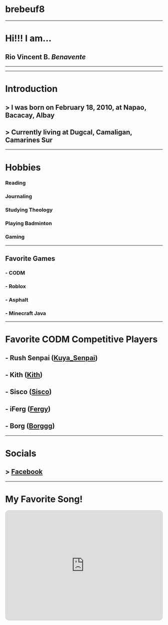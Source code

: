 # brebeuf8
---
# Hi!!! I am...
## Rio Vincent B. *Benavente*
---
---
# Introduction
## > I was born on February 18, 2010, at Napao, Bacacay, Albay
## > Currently living at Dugcal, Camaligan, Camarines Sur
---
# Hobbies
### Reading
### Journaling
### Studying Theology 
### Playing Badminton
### Gaming
---
## Favorite Games
### - CODM
### - Roblox
### - Asphalt
### - Minecraft Java
---
# Favorite CODM Competitive Players
## - Rush Senpai ([Kuya_Senpai](https://www.youtube.com/channel/UCzuCPikQcGeh_fMn97EwYWw))
## - Kith ([Kith](https://www.youtube.com/c/KithCODM))
## - Sisco ([Sisco](https://www.youtube.com/@Siscoo))
## - iFerg ([Fergy](https://www.youtube.com/@iFerg))
## - Borg ([Borggg](https://www.youtube.com/@borg.gggggg))
---
# Socials
## > [Facebook](https://www.facebook.com)
---
# My Favorite Song!
<iframe style="border-radius:12px" src="https://open.spotify.com/embed/track/5LrN7yUQAzvthd4QujgPFr?utm_source=generator" width="100%" height="352" frameBorder="0" allowfullscreen="" allow="autoplay; clipboard-write; encrypted-media; fullscreen; picture-in-picture" loading="lazy"></iframe>
